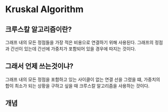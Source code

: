 # Kruskal Algorithm

## 크루스칼 알고리즘이란?
그래프 내의 모든 정점들을 가장 적은 비용으로 연결하기 위해 사용된다.
그래프의 정점과 간선이 있는데 간선에 가중치가 포함되어 있을 경우에 따지는 것이다. 

## 그래서 언제 쓰는것이냐?
그래프 내의 모든 정점을 포함하고 있는 사이클이 없는 연결 선을 그렸을 떄, 가중치의 합이 최소가 되는 상황을 구하고 싶을 때 크루스칼 알고리즘을 사용하는 것이다. 



## 개념